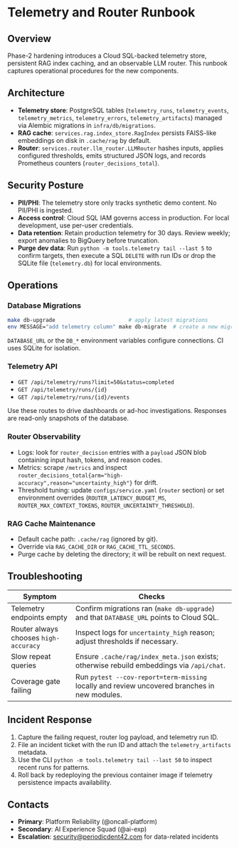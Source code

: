 # Telemetry and Router Runbook

## Overview

Phase-2 hardening introduces a Cloud SQL-backed telemetry store, persistent RAG index caching, and an observable LLM router. This
runbook captures operational procedures for the new components.

## Architecture

- **Telemetry store**: PostgreSQL tables (`telemetry_runs`, `telemetry_events`, `telemetry_metrics`, `telemetry_errors`,
  `telemetry_artifacts`) managed via Alembic migrations in `infra/db/migrations`.
- **RAG cache**: `services.rag.index_store.RagIndex` persists FAISS-like embeddings on disk in `.cache/rag` by default.
- **Router**: `services.router.llm_router.LLMRouter` hashes inputs, applies configured thresholds, emits structured JSON logs, and
  records Prometheus counters (`router_decisions_total`).

## Security Posture

- **PII/PHI**: The telemetry store only tracks synthetic demo content. No PII/PHI is ingested.
- **Access control**: Cloud SQL IAM governs access in production. For local development, use per-user credentials.
- **Data retention**: Retain production telemetry for 30 days. Review weekly; export anomalies to BigQuery before truncation.
- **Purge dev data**: Run `python -m tools.telemetry tail --last 5` to confirm targets, then execute a SQL `DELETE` with run IDs or
  drop the SQLite file (`telemetry.db`) for local environments.

## Operations

### Database Migrations

```bash
make db-upgrade                       # apply latest migrations
env MESSAGE="add telemetry column" make db-migrate  # create a new migration stub
```

`DATABASE_URL` or the `DB_*` environment variables configure connections. CI uses SQLite for isolation.

### Telemetry API

- `GET /api/telemetry/runs?limit=50&status=completed`
- `GET /api/telemetry/runs/{id}`
- `GET /api/telemetry/runs/{id}/events`

Use these routes to drive dashboards or ad-hoc investigations. Responses are read-only snapshots of the database.

### Router Observability

- Logs: look for `router_decision` entries with a `payload` JSON blob containing input hash, tokens, and reason codes.
- Metrics: scrape `/metrics` and inspect `router_decisions_total{arm="high-accuracy",reason="uncertainty_high"}` for drift.
- Threshold tuning: update `configs/service.yaml` (`router` section) or set environment overrides (`ROUTER_LATENCY_BUDGET_MS`,
  `ROUTER_MAX_CONTEXT_TOKENS`, `ROUTER_UNCERTAINTY_THRESHOLD`).

### RAG Cache Maintenance

- Default cache path: `.cache/rag` (ignored by git).
- Override via `RAG_CACHE_DIR` or `RAG_CACHE_TTL_SECONDS`.
- Purge cache by deleting the directory; it will be rebuilt on next request.

## Troubleshooting

| Symptom | Checks |
| --- | --- |
| Telemetry endpoints empty | Confirm migrations ran (`make db-upgrade`) and that `DATABASE_URL` points to Cloud SQL. |
| Router always chooses `high-accuracy` | Inspect logs for `uncertainty_high` reason; adjust thresholds if necessary. |
| Slow repeat queries | Ensure `.cache/rag/index_meta.json` exists; otherwise rebuild embeddings via `/api/chat`. |
| Coverage gate failing | Run `pytest --cov-report=term-missing` locally and review uncovered branches in new modules. |

## Incident Response

1. Capture the failing request, router log payload, and telemetry run ID.
2. File an incident ticket with the run ID and attach the `telemetry_artifacts` metadata.
3. Use the CLI `python -m tools.telemetry tail --last 50` to inspect recent runs for patterns.
4. Roll back by redeploying the previous container image if telemetry persistence impacts availability.

## Contacts

- **Primary**: Platform Reliability (@oncall-platform)
- **Secondary**: AI Experience Squad (@ai-exp)
- **Escalation**: security@periodicdent42.com for data-related incidents
